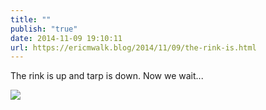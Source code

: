 ```yaml
---
title: ""
publish: "true"
date: 2014-11-09 19:10:11
url: https://ericmwalk.blog/2014/11/09/the-rink-is.html
---
```


The rink is up and tarp is down. Now we wait...

![](https://ericmwalk.blog/uploads/2022/81af6747c2.jpg)